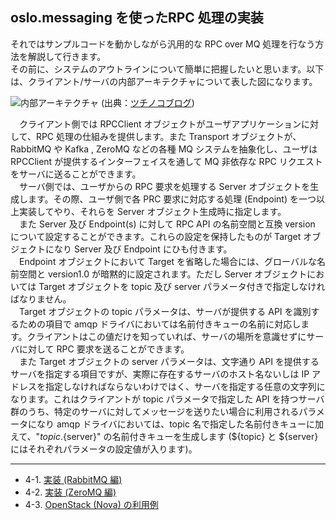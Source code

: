 ## oslo.messaging を使ったRPC 処理の実装
  それではサンプルコードを動かしながら汎用的な RPC over MQ 処理を行なう方法を解説して行きます。  
  その前に、システムのアウトラインについて簡単に把握したいと思います。以下は、クライアント/サーバの内部アーキテクチャについて表した図になります。  
 
![内部アーキテクチャ](http://tsuchinoko.dmmlabs.com/wp-content/uploads/2016/08/structure.png)
(出典：[ツチノコブログ](http://tsuchinoko.dmmlabs.com/?p=4371))  

　クライアント側では RPCClient オブジェクトがユーザアプリケーションに対して、RPC 処理の仕組みを提供します。また Transport オブジェクトが、RabbitMQ や Kafka , ZeroMQ などの各種 MQ システムを抽象化し、ユーザは RPCClient が提供するインターフェイスを通して MQ 非依存な RPC リクエストをサーバに送ることができます。  
　サーバ側では、ユーザからの RPC 要求を処理する Server オブジェクトを生成します。その際、ユーザ側で各 PRC 要求に対応する処理 (Endpoint) を一つ以上実装してやり、それらを Server オブジェクト生成時に指定します。  
　また Server 及び Endpoint(s) に対して RPC API の名前空間と互換 version について設定することができます。これらの設定を保持したものが Target オブジェクトになり Server 及び Endpoint にひも付きます。  
　Endpoint オブジェクトにおいて Target を省略した場合には、グローバルな名前空間と version1.0 が暗黙的に設定されます。ただし Server オブジェクトにおいては Target オブジェクトを topic 及び server パラメータ付きで指定しなければなりません。  
　Target オブジェクトの topic パラメータは、サーバが提供する API を識別するための項目で amqp ドライバにおいては名前付きキューの名前に対応します。クライアントはこの値だけを知っていれば、サーバの場所を意識せずにサーバに対して RPC 要求を送ることができます。  
　また Target オブジェクトの server パラメータは、文字通り API を提供するサーバを指定する項目ですが、実際に存在するサーバのホスト名ないしは IP アドレスを指定しなければならないわけではく、サーバを指定する任意の文字列になります。これはクライアントが topic パラメータで指定した API を持つサーバ群のうち、特定のサーバに対してメッセージを送りたい場合に利用されるパラメータになり amqp ドライバにおいては、topic 名で指定した名前付きキューに加えて、"${topic}.${server}" の名前付きキューを生成します (${topic} と ${server} にはそれぞれパラメータの設定値が入ります)。  

---

* 4-1. [実装 (RabbitMQ 編)](https://github.com/userlocalhost2000/draft-oslo.messaging/tree/master/chapter4/chapter4-1)
* 4-2. [実装 (ZeroMQ 編)](https://github.com/userlocalhost2000/draft-oslo.messaging/tree/master/chapter4/chapter4-2)
* 4-3. [OpenStack (Nova) の利用例](https://github.com/userlocalhost2000/draft-oslo.messaging/tree/master/chapter4/chapter4-3)
